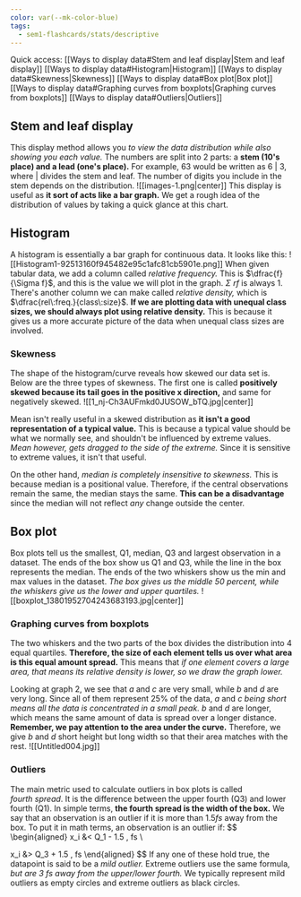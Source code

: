 ```yaml
---
color: var(--mk-color-blue)
tags:
  - sem1-flashcards/stats/descriptive
---
```

Quick access:
[[Ways to display data#Stem and leaf display|Stem and leaf display]]
[[Ways to display data#Histogram|Histogram]]
	[[Ways to display data#Skewness|Skewness]]
[[Ways to display data#Box plot|Box plot]]
	[[Ways to display data#Graphing curves from boxplots|Graphing curves from boxplots]]
	[[Ways to display data#Outliers|Outliers]]

## Stem and leaf display
This display method allows you *to view the data distribution while also showing you each value.* The numbers are split into 2 parts: a **stem (10's place) and a lead (one's place).** For example, $63$ would be written as $6\:|\:3$, where $|$ divides the stem and leaf. The number of digits you include in the stem depends on the distribution.
![[images-1.png|center]]
This display is useful as **it sort of acts like a bar graph.** We get a rough idea of the distribution of values by taking a quick glance at this chart.

## Histogram
A histogram is essentially a bar graph for continuous data. It looks like this:
![[Histogram1-92513160f945482e95c1afc81cb5901e.png]]
When given tabular data, we add a column called *relative frequency.* This is $\dfrac{f}{\Sigma f}$, and this is the value we will plot in the graph. $\Sigma\:rf$ is always 1. There's another column we can make called *relative density,* which is $\dfrac{rel\:freq.}{class\:size}$. **If we are plotting data with unequal class sizes, we should always plot using relative density.** This is because it gives us a more accurate picture of the data when unequal class sizes are involved.

### Skewness
The shape of the histogram/curve reveals how skewed our data set is. Below are the three types of skewness. The first one is called **positively skewed because its tail goes in the positive x direction,** and same for negatively skewed.
![[1_nj-Ch3AUFmkd0JUSOW_bTQ.jpg|center]]

Mean isn't really useful in a skewed distribution as **it isn't a good representation of a typical value.** This is because a typical value should be what we normally see, and shouldn't be influenced by extreme values. *Mean however, gets dragged to the side of the extreme.* Since it is sensitive to extreme values, it isn't that useful.

On the other hand, *median is completely insensitive to skewness.* This is because median is a positional value. Therefore, if the central observations remain the same, the median stays the same. **This can be a disadvantage** since the median will not reflect $any$ change outside the center.

## Box plot
Box plots tell us the smallest, Q1, median, Q3 and largest observation in a dataset. The ends of the box show us Q1 and Q3, while the line in the box represents the median. The ends of the two whiskers show us the min and max values in the dataset. *The box gives us the middle 50 percent, while the whiskers give us the lower and upper quartiles.*
![[boxplot_13801952704243683193.jpg|center]]

### Graphing curves from boxplots
The two whiskers and the two parts of the box divides the distribution into 4 equal quartiles. **Therefore, the size of each element tells us over what area is this equal amount spread.** This means that *if one element covers a large area, that means its relative density is lower, so we draw the graph lower.* 

Looking at graph 2, we see that $a$ and $c$ are very small, while $b$ and $d$ are very long. Since all of them represent 25% of the data, $a$ and $c$ *being short means all the data is concentrated in a small peak.* $b$ and $d$ are longer, which means the same amount of data is spread over a longer distance. **Remember, we pay attention to the area under the curve.** Therefore, we give $b$ and $d$ short height but long width so that their area matches with the rest.
![[Untitled004.jpg]]

### Outliers
The main metric used to calculate outliers in box plots is called $fourth\:spread$. It is the difference between the upper fourth (Q3) and lower fourth (Q1). In simple terms, **the fourth spread is the width of the box.** We say that an observation is an outlier if it is more than $1.5fs$ away from the box. To put it in math terms, an observation is an outlier if:
$$
\begin{aligned}
x_i &< Q_1 - 1.5 \, fs \\

x_i &> Q_3 + 1.5 \, fs
\end{aligned}
$$
If any one of these hold true, the datapoint is said to be a *mild outlier.* Extreme outliers use the same formula, *but are 3 fs away from the upper/lower fourth.* We typically represent mild outliers as empty circles and extreme outliers as black circles.
